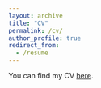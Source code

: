 ```yaml
---
layout: archive
title: "CV"
permalink: /cv/
author_profile: true
redirect_from:
  - /resume
---
```


You can find my CV [here](../assets/flcv.pdf).
